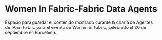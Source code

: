 # Women In Fabric-Fabric Data Agents
Espacio para guardar el contenido mostrado durante la charla de Agentes de IA en Fabric para el evento de Women in Fabric, celebrado el 20 de septiembre en Barcelona.
